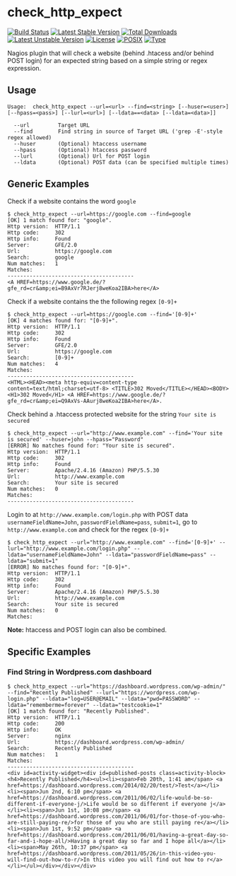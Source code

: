 # check_http_expect

[![Build Status](https://travis-ci.org/cytopia/check_http_expect.svg?branch=master)](https://travis-ci.org/cytopia/check_http_expect)
[![Latest Stable Version](https://poser.pugx.org/cytopia/check_http_expect/v/stable)](https://packagist.org/packages/cytopia/check_http_expect) [![Total Downloads](https://poser.pugx.org/cytopia/check_http_expect/downloads)](https://packagist.org/packages/cytopia/check_http_expect) [![Latest Unstable Version](https://poser.pugx.org/cytopia/check_http_expect/v/unstable)](https://packagist.org/packages/cytopia/check_http_expect) [![License](https://poser.pugx.org/cytopia/check_http_expect/license)](http://opensource.org/licenses/MIT)
[![POSIX](https://img.shields.io/badge/posix-100%25-brightgreen.svg)](https://en.wikipedia.org/?title=POSIX)
[![Type](https://img.shields.io/badge/type-%2Fbin%2Fsh-red.svg)](https://en.wikipedia.org/?title=Bourne_shell)


Nagios plugin that will check a website (behind .htacess and/or behind POST login) for an expected string based on a simple string or regex expression.


## Usage

```shell
Usage:  check_http_expect --url=<url> --find=<string> [--huser=<user>] [--hpass=<pass>] [--lurl=<url>] [--ldata==<data> [--ldata=<data>]]

  --url         Target URL
  --find        Find string in source of Target URL ('grep -E'-style regex allowed)
  --huser       (Optional) htaccess username
  --hpass       (Optional) htaccess password
  --lurl        (Optional) Url for POST login
  --ldata       (Optional) POST data (can be specified multiple times)
```

## Generic Examples

Check if a website contains the word `google`
```shell
$ check_http_expect --url=https://google.com --find=google
[OK] 1 match found for: "google".
Http version:  HTTP/1.1
Http code:     302
Http info:     Found
Server:        GFE/2.0
Url:           https://google.com
Search:        google
Num matches:   1
Matches:
----------------------------------------
<A HREF=https://www.google.de/?gfe_rd=cr&amp;ei=B9AxVr7RJerj8weKoa2IBA>here</A>
```

Check if a website contains the the following regex `[0-9]+`
```shell
$ check_http_expect --url=https://google.com --find='[0-9]+'
[OK] 4 matches found for: "[0-9]+".
Http version:  HTTP/1.1
Http code:     302
Http info:     Found
Server:        GFE/2.0
Url:           https://google.com
Search:        [0-9]+
Num matches:   4
Matches:
----------------------------------------
<HTML><HEAD><meta http-equiv=content-type content=text/html;charset=utf-8> <TITLE>302 Moved</TITLE></HEAD><BODY> <H1>302 Moved</H1> <A HREF=https://www.google.de/?gfe_rd=cr&amp;ei=Q9AxVs-AAurj8weKoa2IBA>here</A>.
```

Check behind a .htaccess protected website for the string `Your site is secured`
```
$ check_http_expect --url="http://www.example.com" --find='Your site is secured' --huser=john --hpass="Password"
[ERROR] No matches found for: "Your site is secured".
Http version:  HTTP/1.1
Http code:     302
Http info:     Found
Server:        Apache/2.4.16 (Amazon) PHP/5.5.30
Url:           http://www.example.com
Search:        Your site is secured
Num matches:   0
Matches:
----------------------------------------
```

Login to at `http://www.example.com/login.php` with POST data `usernameFieldName=John`, `passwordFieldName=pass`, `submit=1`, go to `http://www.example.com` and check for the regex `[0-9]+`
```
$ check_http_expect --url="http://www.example.com" --find='[0-9]+' --lurl="http://www.example.com/login.php" --ldata="usernameFieldName=John" --ldata="passwordFieldName=pass" --ldata="submit=1"
[ERROR] No matches found for: "[0-9]+".
Http version:  HTTP/1.1
Http code:     302
Http info:     Found
Server:        Apache/2.4.16 (Amazon) PHP/5.5.30
Url:           http://www.example.com
Search:        Your site is secured
Num matches:   0
Matches:
```

**Note:** htaccess and POST login can also be combined.


## Specific Examples

### Find String in Wordpress.com dashboard

```shell
$ check_http_expect --url="https://dashboard.wordpress.com/wp-admin/" --find="Recently Published" --lurl="https://wordpress.com/wp-login.php" --ldata="log=USER@EMAIL" --ldata="pwd=PASSWORD" --ldata="rememberme=forever" --ldata="testcookie=1"
[OK] 1 match found for: "Recently Published".
Http version:  HTTP/1.1
Http code:     200
Http info:     OK
Server:        nginx
Url:           https://dashboard.wordpress.com/wp-admin/
Search:        Recently Published
Num matches:   1
Matches:
----------------------------------------
<div id=activity-widget><div id=published-posts class=activity-block><h4>Recently Published</h4><ul><li><span>Feb 20th, 1:41 am</span> <a href=https://dashboard.wordpress.com/2014/02/20/test/>Test</a></li><li><span>Jun 2nd, 6:10 pm</span> <a href=https://dashboard.wordpress.com/2011/06/02/life-would-be-so-different-if-everyone-j/>Life would be so different if everyone j</a></li><li><span>Jun 1st, 10:08 pm</span> <a href=https://dashboard.wordpress.com/2011/06/01/for-those-of-you-who-are-still-paying-re/>for those of you who are still paying re</a></li><li><span>Jun 1st, 9:52 pm</span> <a href=https://dashboard.wordpress.com/2011/06/01/having-a-great-day-so-far-and-i-hope-all/>Having a great day so far and I hope all</a></li><li><span>May 26th, 10:37 pm</span> <a href=https://dashboard.wordpress.com/2011/05/26/in-this-video-you-will-find-out-how-to-r/>In this video you will find out how to r</a></li></ul></div></div></div>
```
